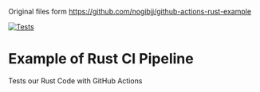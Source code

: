Original files form https://github.com/nogibjj/github-actions-rust-example

[![Tests](https://github.com/nogibjj/github-actions-rust-example/actions/workflows/tests.yml/badge.svg)](https://github.com/nogibjj/github-actions-rust-example/actions/workflows/tests.yml)

# Example of Rust CI Pipeline

Tests our Rust Code with GitHub Actions

